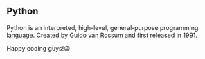 ## Python
Python is an interpreted, high-level, general-purpose programming language. Created by Guido van Rossum and first released in 1991.

Happy coding guys!😀
